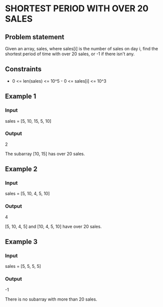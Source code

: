 # SHORTEST PERIOD WITH OVER 20 SALES

## Problem statement

Given an array, sales, where sales[i] is the number of sales on day i, find the shortest period of time with over 20
sales, or -1 if there isn't any.

## Constraints

- 0 <= len(sales) <= 10^5 - 0 <= sales[i] <= 10^3

## Example 1

### Input

sales = [5, 10, 15, 5, 10]

### Output

2

The subarray [10, 15] has over 20 sales.

## Example 2

### Input

sales = [5, 10, 4, 5, 10]

### Output

4

[5, 10, 4, 5] and [10, 4, 5, 10] have over 20 sales.

## Example 3

### Input

sales = [5, 5, 5, 5]

### Output

-1

There is no subarray with more than 20 sales.